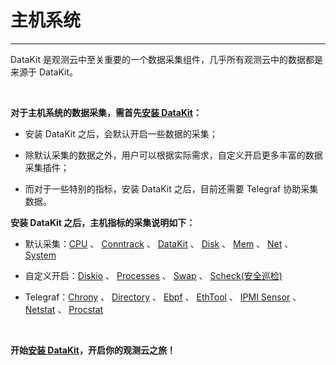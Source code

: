# 主机系统
---

DataKit 是观测云中至关重要的一个数据采集组件，几乎所有观测云中的数据都是来源于 DataKit。

<br/>

**对于主机系统的数据采集，需首先[安装 DataKit](/datakit/datakit-install/)：**

- 安装 DataKit 之后，会默认开启一些数据的采集；

- 除默认采集的数据之外，用户可以根据实际需求，自定义开启更多丰富的数据采集插件；

- 而对于一些特别的指标，安装 DataKit 之后，目前还需要 Telegraf 协助采集数据。



**安装 DataKit 之后，主机指标的采集说明如下：**

- 默认采集：[CPU](cpu.md)  、 [Conntrack](conntrack.md) 、 [DataKit](datakit.md)	 、 [Disk](disk.md) 、 [Mem](mem.md) 、 [Net](net.md) 、 [System](system.md)

- 自定义开启：[Diskio](diskio.md) 、 [Processes](processes.md) 、 [Swap](swap.md) 、 [Scheck(安全巡检)](mem.md)

- Telegraf：[Chrony](chrony.md) 、 [Directory](directory.md)	 、 [Ebpf](ebpf.md) 、 [EthTool](ethtool.md) 、 [IPMI Sensor](ipmi-sensor.md) 、 [Netstat](netstat.md)	 、 [Procstat](procstat.md)

<br/>

**开始[安装 DataKit](/datakit/datakit-install/)，开启你的观测云之旅！**


